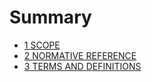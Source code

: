 # Summary

* [1 SCOPE](1_scope.md)
* [2 NORMATIVE REFERENCE](2_normative_reference.md)
* [3 TERMS AND DEFINITIONS](3_terms_and_definitions.md)

